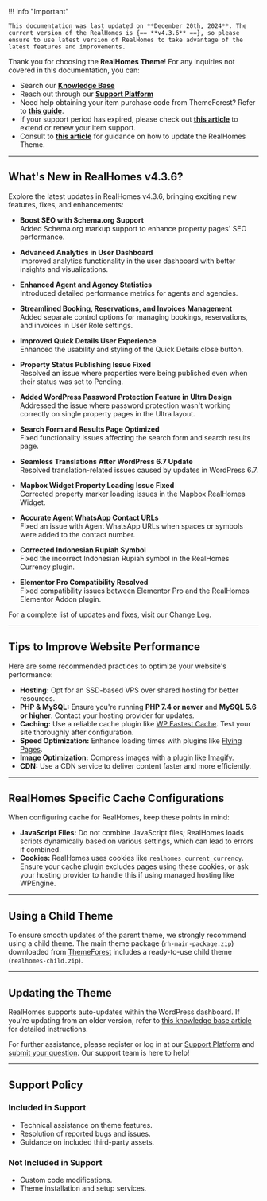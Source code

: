 !!! info "Important"

    This documentation was last updated on **December 20th, 2024**. The current version of the RealHomes is {== **v4.3.6** ==}, so please ensure to use latest version of RealHomes to take advantage of the latest features and improvements.

Thank you for choosing the **RealHomes Theme**! For any inquiries not covered in this documentation, you can:

- Search our [**Knowledge Base**](https://support.inspirythemes.com/)
- Reach out through our [**Support Platform**](https://support.inspirythemes.com/login-register/)
- Need help obtaining your item purchase code from ThemeForest? Refer to [**this guide**](https://support.inspirythemes.com/knowledgebase/how-to-get-themeforest-item-purchase-code/).
- If your support period has expired, please check out [**this article**](https://support.inspirythemes.com/knowledgebase/extend-renew-support/) to extend or renew your item support.
- Consult to [**this article**](https://support.inspirythemes.com/knowledgebase/how-to-update-realhomes-theme-to-the-latest-version/) for guidance on how to update the RealHomes Theme.

---

## What's New in RealHomes v4.3.6?

Explore the latest updates in RealHomes v4.3.6, bringing exciting new features, fixes, and enhancements:

- **Boost SEO with Schema.org Support**  
  Added Schema.org markup support to enhance property pages' SEO performance.

- **Advanced Analytics in User Dashboard**  
  Improved analytics functionality in the user dashboard with better insights and visualizations.

- **Enhanced Agent and Agency Statistics**  
  Introduced detailed performance metrics for agents and agencies.

- **Streamlined Booking, Reservations, and Invoices Management**  
  Added separate control options for managing bookings, reservations, and invoices in User Role settings.

- **Improved Quick Details User Experience**  
  Enhanced the usability and styling of the Quick Details close button.

- **Property Status Publishing Issue Fixed**  
  Resolved an issue where properties were being published even when their status was set to Pending.

- **Added WordPress Password Protection Feature in Ultra Design**  
  Addressed the issue where password protection wasn't working correctly on single property pages in the Ultra layout.

- **Search Form and Results Page Optimized**  
  Fixed functionality issues affecting the search form and search results page.

- **Seamless Translations After WordPress 6.7 Update**  
  Resolved translation-related issues caused by updates in WordPress 6.7.

- **Mapbox Widget Property Loading Issue Fixed**  
  Corrected property marker loading issues in the Mapbox RealHomes Widget.

- **Accurate Agent WhatsApp Contact URLs**  
  Fixed an issue with Agent WhatsApp URLs when spaces or symbols were added to the contact number.

- **Corrected Indonesian Rupiah Symbol**  
  Fixed the incorrect Indonesian Rupiah symbol in the RealHomes Currency plugin.

- **Elementor Pro Compatibility Resolved**  
  Fixed compatibility issues between Elementor Pro and the RealHomes Elementor Addon plugin.

For a complete list of updates and fixes, visit our [Change Log](https://realhomes.io/changelog/).

---

## Tips to Improve Website Performance

Here are some recommended practices to optimize your website's performance:

- **Hosting:** Opt for an SSD-based VPS over shared hosting for better resources.
- **PHP & MySQL:** Ensure you're running **PHP 7.4 or newer** and **MySQL 5.6 or higher**. Contact your hosting provider for updates.
- **Caching:** Use a reliable cache plugin like [WP Fastest Cache](https://wordpress.org/plugins/wp-fastest-cache/). Test your site thoroughly after configuration.
- **Speed Optimization:** Enhance loading times with plugins like [Flying Pages](https://wordpress.org/plugins/flying-pages/).
- **Image Optimization:** Compress images with a plugin like [Imagify](https://wordpress.org/plugins/imagify/).
- **CDN:** Use a CDN service to deliver content faster and more efficiently.

---

## RealHomes Specific Cache Configurations

When configuring cache for RealHomes, keep these points in mind:

- **JavaScript Files:** Do not combine JavaScript files; RealHomes loads scripts dynamically based on various settings, which can lead to errors if combined.
- **Cookies:** RealHomes uses cookies like `realhomes_current_currency`. Ensure your cache plugin excludes pages using these cookies, or ask your hosting provider to handle this if using managed hosting like WPEngine.

---

## Using a Child Theme

To ensure smooth updates of the parent theme, we strongly recommend using a child theme. The main theme package (`rh-main-package.zip`) downloaded from [ThemeForest](https://themeforest.net/downloads) includes a ready-to-use child theme (`realhomes-child.zip`).

---

## Updating the Theme

RealHomes supports auto-updates within the WordPress dashboard. If you're updating from an older version, refer to [this knowledge base article](https://support.inspirythemes.com/knowledgebase/how-to-update-realhomes-theme-to-the-latest-version/) for detailed instructions.

For further assistance, please register or log in at our [Support Platform](https://support.inspirythemes.com/login-register/) and [submit your question](https://support.inspirythemes.com/ask-question/). Our support team is here to help!

---

## Support Policy

### **Included in Support**

- Technical assistance on theme features.
- Resolution of reported bugs and issues.
- Guidance on included third-party assets.

### **Not Included in Support**

- Custom code modifications.
- Theme installation and setup services.
